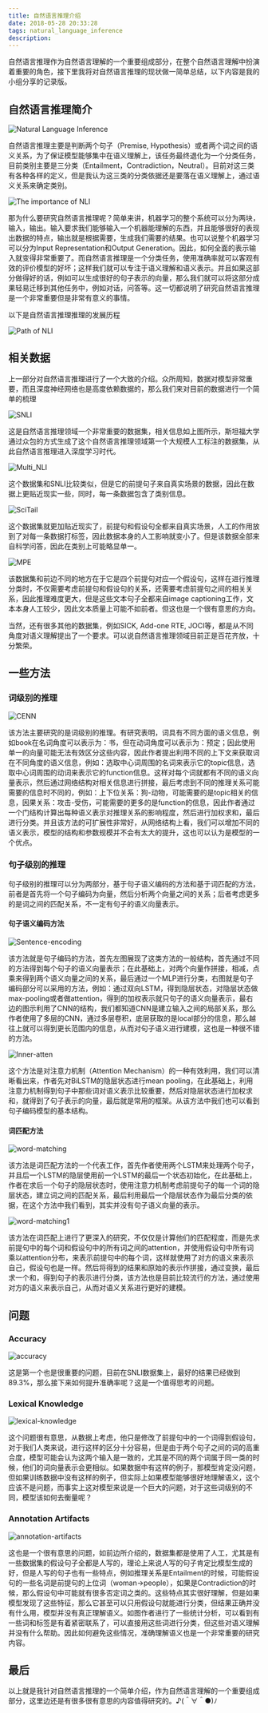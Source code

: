 ```yaml
---
title: 自然语言推理介绍
date: 2018-05-28 20:33:28
tags: natural_language_inference
description: 
---
```


自然语言推理作为自然语言理解的一个重要组成部分，在整个自然语言理解中扮演着重要的角色，接下里我将对自然语言推理的现状做一简单总结，以下内容是我的小组分享的记录版。

## 自然语言推理简介

![Natural Language Inference](NLI-introduce/2018-05-28-1.PNG)

自然语言推理主要是判断两个句子（Premise, Hypothesis）或者两个词之间的语义关系，为了保证模型能够集中在语义理解上，该任务最终退化为一个分类任务，目前类别主要是三分类（Entailment，Contradiction，Neutral）。目前对这三类有各种各样的定义，但是我认为这三类的分类依据还是要落在语义理解上，通过语义关系来确定类别。

![The importance of NLI](NLI-introduce/2018-05-28-2.PNG)

那为什么要研究自然语言推理呢？简单来讲，机器学习的整个系统可以分为两块，输入，输出。输入要求我们能够输入一个机器能理解的东西，并且能够很好的表现出数据的特点，输出就是根据需要，生成我们需要的结果。也可以说整个机器学习可以分为Input Representation和Output Generation。因此，如何全面的表示输入就变得非常重要了。而自然语言推理是一个分类任务，使用准确率就可以客观有效的评价模型的好坏；这样我们就可以专注于语义理解和语义表示。并且如果这部分做得好的话，例如可以生成很好的句子表示的向量，那么我们就可以将这部分成果轻易迁移到其他任务中，例如对话，问答等。这一切都说明了研究自然语言推理是一个非常重要但是非常有意义的事情。

以下是自然语言推理推理的发展历程

![Path of NLI](NLI-introduce/2018-05-28-3.PNG)

## 相关数据

上一部分对自然语言推理进行了一个大致的介绍。众所周知，数据对模型非常重要，而且深度神经网络也是高度依赖数据的，那么我们来对目前的数据进行一个简单的梳理

![SNLI](NLI-introduce/2018-05-28-4.PNG)

这是自然语言推理领域一个非常重要的数据集，相关信息如上图所示，斯坦福大学通过众包的方式生成了这个自然语言推理领域第一个大规模人工标注的数据集，从此自然语言推理进入深度学习时代。

![Multi_NLI](NLI-introduce/2018-05-28-5.PNG)

这个数据集和SNLI比较类似，但是它的前提句子来自真实场景的数据，因此在数据上更贴近现实一些，同时，每一条数据包含了类别信息。

![SciTail](NLI-introduce/2018-05-28-7.PNG)

这个数据集就更加贴近现实了，前提句和假设句全都来自真实场景，人工的作用放到了对每一条数据打标签，因此数据本身的人工影响就变小了。但是该数据全部来自科学问答，因此在类别上可能略显单一。

![MPE](NLI-introduce/2018-05-28-6.PNG)

该数据集和前边不同的地方在于它是四个前提句对应一个假设句，这样在进行推理分类时，不仅需要考虑前提句和假设句的关系，还需要考虑前提句之间的相关关系，因此推理难度更大，但是这些文本句子全都来自image captioning工作，文本本身人工较少，因此文本质量上可能不如前者。但这也是一个很有意思的方向。

当然，还有很多其他的数据集，例如SICK, Add-one RTE, JOCI等，都是从不同角度对语义理解提出了一个要求。可以说自然语言推理领域目前正是百花齐放，十分繁荣。

## 一些方法

### 词级别的推理

![CENN](NLI-introduce/2018-05-28-8.PNG)

该方法主要研究的是词级别的推理。有研究表明，词具有不同方面的语义信息，例如book在名词角度可以表示为：书，但在动词角度可以表示为：预定；因此使用单一的向量可能无法有效区分这些内容，因此作者提出利用不同的上下文来获取词在不同角度的语义信息，例如：选取中心词周围的名词来表示它的topic信息，选取中心词周围的动词来表示它的function信息。这样对每个词就都有不同的语义向量表示，然后通过网络结构对相关信息进行拼接，最后考虑到不同的推理关系可能需要的信息时不同的，例如：上下位关系：狗-动物，可能需要的是topic相关的信息，因果关系：攻击-受伤，可能需要的更多的是function的信息，因此作者通过一个门结构计算出每种语义表示对推理关系的影响程度，然后进行加权求和，最后进行分类。并且该方法的可扩展性非常好，从网络结构上看，我们可以增加不同的语义表示，模型的结构和参数规模并不会有太大的提升，这也可以认为是模型的一个优点。

### 句子级别的推理

句子级别的推理可以分为两部分，基于句子语义编码的方法和基于词匹配的方法，前者是首先将一个句子编码为向量，然后分析两个向量之间的关系；后者考虑更多的是词之间的匹配关系，不一定有句子的语义向量表示。

#### 句子语义编码方法

![Sentence-encoding](NLI-introduce/2018-05-28-11.PNG)

该方法就是句子编码的方法，首先左图展现了这类方法的一般结构，首先通过不同的方法得到每个句子的语义向量表示；在此基础上，对两个向量作拼接，相减，点乘来得到两个语义向量之间的关系，最后通过一个MLP进行分类，右图就是句子编码部分可以采用的方法，例如：通过双向LSTM，得到隐层状态，对隐层状态做max-pooling或者做attention，得到的加权表示就只句子的语义向量表示，最右边的图示利用了CNN的结构，我们都知道CNN是建立输入之间的局部关系，那么作者使用了多层的CNN，通过多层卷积，底层获取的是local部分的信息，那么越往上就可以得到更长范围内的信息，从而对句子语义进行建模，这也是一种很不错的方法。

![Inner-atten](NLI-introduce/2018-05-28-10.PNG)

这个方法是对注意力机制（Attention Mechanism）的一种有效利用，我们可以清晰看出来，作者先对BiLSTM的隐层状态进行mean pooling，在此基础上，利用注意力机制得到句子中那些词对语义表示比较重要，然后对隐层状态进行加权求和，就得到了句子表示的向量，最后就是常用的框架。从该方法中我们也可以看到句子编码模型的基本结构。

#### 词匹配方法

 ![word-matching](NLI-introduce/2018-05-28-12.PNG)

该方法是词匹配方法的一个代表工作，首先作者使用两个LSTM来处理两个句子，并且后一个LSTM的隐层使用前一个LSTM的最后一个状态初始化，在此基础上，作者在求后一个句子的隐层状态时，使用注意力机制考虑前提句子的每一个词的隐层状态，建立词之间的匹配关系，最后利用最后一个隐层状态作为最后分类的依据，在这个方法中我们看到，其实并没有句子语义向量的表示。

![word-matching1](NLI-introduce/2018-05-28-13.PNG)

该方法在词匹配上进行了更深入的研究，不仅仅是计算他们的匹配程度，而是先求前提句中的每个词和假设句中的所有词之间的attention，并使用假设句中所有词乘以attention分布，来表示前提句中的每个词，这样就使用了对方的语义来表示自己，假设句也是一样。然后将得到的结果和原始的表示作拼接，通过变换，最后求一个和，得到句子的表示进行分类，该方法也是目前比较流行的方法，通过使用对方的语义来表示自己，从而对语义关系进行更好的建模。

## 问题

### Accuracy

![accuracy](NLI-introduce/2018-05-28-14.PNG)

这是第一个也是很重要的问题，目前在SNLI数据集上，最好的结果已经做到89.3%，那么接下来如何提升准确率呢？这是一个值得思考的问题。

### Lexical Knowledge

![lexical-knowledge](NLI-introduce/2018-05-28-15.PNG)

这个问题很有意思，从数据上考虑，他只是修改了前提句中的一个词得到假设句，对于我们人类来说，进行这样的区分十分容易，但是由于两个句子之间的词的高重合度，模型可能会认为这两个输入是一致的，尤其是不同的两个词属于同一类的时候，他们的词向量表示会更相似。如果数据中有这样的例子，那模型肯定没问题，但如果训练数据中没有这样的例子，但实际上如果模型能够很好地理解语义，这个应该不是问题，而事实上这对模型来说是一个巨大的问题，对于这些词级别的不同，模型该如何去衡量呢？

### Annotation Artifacts

![annotation-artifacts](NLI-introduce/2018-05-28-16.PNG)

这也是一个很有意思的问题，如前边所介绍的，数据集都是使用了人工，尤其是有一些数据集的假设句子全都是人写的，理论上来说人写的句子肯定比模型生成的好，但是人写的句子也有一些特点，例如推理关系是Entailment的时候，可能假设句的一些名词是前提句的上位词（woman->people），如果是Contradiction的时候，那么假设句中可能就有很多否定词之类的。这些特点其实很好理解，但是如果模型发现了这些特征，那么它甚至可以只用假设句就能进行分类，但结果正确并没有什么用，模型并没有真正理解语义。如图作者进行了一些统计分析，可以看到有一些词和标签是有着紧密联系了，可以直接用这些词进行分类，但这些对语义理解并没有什么帮助。因此如何避免这些情况，准确理解语义也是一个非常重要的研究内容。

## 最后

以上就是我针对自然语言推理的一个简单介绍，作为自然语言理解的一个重要组成部分，这里边还是有很多很有意思的内容值得研究的。♪(＾∀＾●)ﾉ